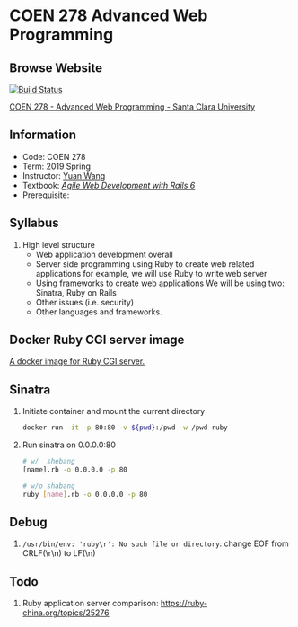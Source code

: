 # COEN 278 Advanced Web Programming

## Browse Website

[![Build Status](https://travis-ci.org/EICamino/COEN-278.svg?branch=master)](https://travis-ci.org/EICamino/COEN-278)

[COEN 278 - Advanced Web Programming - Santa Clara University](https://ruby.mzhao.page/)

## Information

- Code: COEN 278
- Term: 2019 Spring
- Instructor: [Yuan Wang][yw]
- Textbook: [_Agile Web Development with Rails 6_][tb]
- Prerequisite:

## Syllabus

1. High level structure
    - Web application development overall
    - Server side programming using Ruby to create web related applications for example, we will use Ruby to write web server
    - Using frameworks to create web applications We will be using two: Sinatra, Ruby on Rails
    - Other issues (i.e. security)
    - Other languages and frameworks.

## Docker Ruby CGI server image

[A docker image for Ruby CGI server.](docs/04-cgi.md)

## Sinatra

1. Initiate container and mount the current directory

    ``` sh
    docker run -it -p 80:80 -v ${pwd}:/pwd -w /pwd ruby
    ```

1. Run sinatra on 0.0.0.0:80

    ``` sh
    # w/  shebang
    [name].rb -o 0.0.0.0 -p 80

    # w/o shabang
    ruby [name].rb -o 0.0.0.0 -p 80
    ```

## Debug

1. `/usr/bin/env: 'ruby\r': No such file or directory`: change EOF from CRLF(\r\n) to LF(\n)

## Todo

1. Ruby application server comparison: https://ruby-china.org/topics/25276

<!-- link -->
[yw]:https://www.linkedin.com/in/yuan-wang-ba5a31a8/
[tb]:https://www.amazon.com/Agile-Web-Development-Rails-6/dp/1680506706/